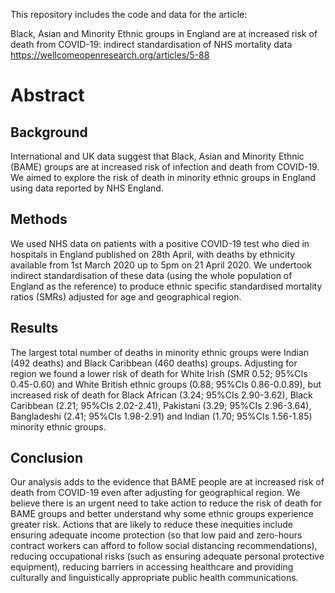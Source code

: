 This repository includes the code and data for the article:

Black, Asian and Minority Ethnic groups in England are at increased risk of death from COVID-19: indirect standardisation of NHS mortality data
https://wellcomeopenresearch.org/articles/5-88

# Abstract

## Background
International and UK data suggest that Black, Asian and Minority Ethnic (BAME) groups are at increased risk of infection and death from COVID-19. We aimed to explore the risk of death in minority ethnic groups in England using data reported by NHS England.
## Methods
We used NHS data on patients with a positive COVID-19 test who died in hospitals in England published on 28th April, with deaths by ethnicity available from 1st March 2020 up to 5pm on 21 April 2020. We undertook indirect standardisation of these data (using the whole population of England as the reference) to produce ethnic specific standardised mortality ratios (SMRs) adjusted for age and geographical region.
## Results
The largest total number of deaths in minority ethnic groups were Indian (492 deaths) and Black Caribbean (460 deaths) groups. Adjusting for region we found a lower risk of death for White Irish (SMR 0.52; 95%CIs 0.45-0.60) and White British ethnic groups (0.88; 95%CIs 0.86-0.0.89), but increased risk of death for Black African (3.24; 95%CIs 2.90-3.62), Black Caribbean (2.21; 95%CIs 2.02-2.41), Pakistani (3.29; 95%CIs 2.96-3.64), Bangladeshi (2.41; 95%CIs 1.98-2.91) and Indian (1.70; 95%CIs 1.56-1.85) minority ethnic groups.
## Conclusion
Our analysis adds to the evidence that BAME people are at increased risk of death from COVID-19 even after adjusting for geographical region. We believe there is an urgent need to take action to reduce the risk of death for BAME groups and better understand why some ethnic groups experience greater risk. Actions that are likely to reduce these inequities include ensuring adequate income protection (so that low paid and zero-hours contract workers can afford to follow social distancing recommendations), reducing occupational risks (such as ensuring adequate personal protective equipment), reducing barriers in accessing healthcare and providing culturally and linguistically appropriate public health communications.
